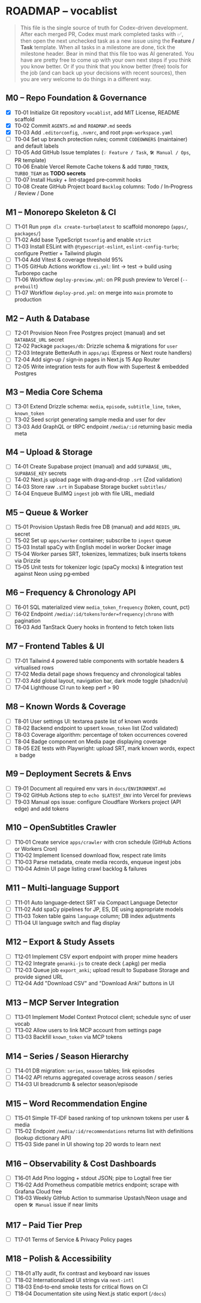 # ROADMAP – vocablist

> This file is the single source of truth for Codex-driven development. After each merged PR, Codex must mark completed tasks with ✅, then open the next unchecked task as a new issue using the **Feature / Task** template. When all tasks in a milestone are done, tick the milestone header.
> Bear in mind that this file too was AI generated. You have are pretty free to come up with your own next steps if you think you know better. Or if you think that you know better (free) tools for the job (and can back up your decisions with recent sources), then you are very welcome to do things in a different way.

## M0 – Repo Foundation & Governance

* [x] T0‑01 Initialize Git repository `vocablist`, add MIT License, README scaffold
* [x] T0‑02 Commit `AGENTS.md` and `ROADMAP.md` seeds
* [x] T0‑03 Add `.editorconfig`, `.nvmrc`, and root `pnpm-workspace.yaml`
* [ ] T0‑04 Set up branch protection rules; commit `CODEOWNERS` (maintainer) and default labels
* [ ] T0‑05 Add GitHub Issue templates (`💡 Feature / Task`, `🛠 Manual / Ops`, PR template)
* [ ] T0‑06 Enable Vercel Remote Cache tokens & add `TURBO_TOKEN`, `TURBO_TEAM` as **TODO secrets**
* [ ] T0‑07 Install Husky + lint‑staged pre‑commit hooks
* [ ] T0‑08 Create GitHub Project board `Backlog` columns: Todo / In‑Progress / Review / Done

## M1 – Monorepo Skeleton & CI

* [ ] T1‑01 Run `pnpm dlx create-turbo@latest` to scaffold monorepo (`apps/`, `packages/`)
* [ ] T1‑02 Add base TypeScript `tsconfig` and enable `strict`
* [ ] T1‑03 Install ESLint with `@typescript-eslint`, `eslint-config-turbo`; configure Prettier + Tailwind plugin
* [ ] T1‑04 Add Vitest & coverage threshold 95%
* [ ] T1‑05 GitHub Actions workflow `ci.yml`: lint → test → build using Turborepo cache
* [ ] T1‑06 Workflow `deploy-preview.yml`: on PR push preview to Vercel (`--prebuilt`)
* [ ] T1‑07 Workflow `deploy-prod.yml`: on merge into `main` promote to production

## M2 – Auth & Database

* [ ] T2‑01 Provision Neon Free Postgres project (manual) and set `DATABASE_URL` secret
* [ ] T2‑02 Package `packages/db`: Drizzle schema & migrations for `user`
* [ ] T2‑03 Integrate BetterAuth in `apps/api` (Express or Next route handlers)
* [ ] T2‑04 Add sign‑up / sign‑in pages in Next.js 15 App Router
* [ ] T2‑05 Write integration tests for auth flow with Supertest & embedded Postgres

## M3 – Media Core Schema

* [ ] T3‑01 Extend Drizzle schema: `media`, `episode`, `subtitle_line`, `token`, `known_token`
* [ ] T3‑02 Seed script generating sample media and user for dev
* [ ] T3‑03 Add GraphQL or tRPC endpoint `/media/:id` returning basic media meta

## M4 – Upload & Storage

* [ ] T4‑01 Create Supabase project (manual) and add `SUPABASE_URL`, `SUPABASE_KEY` secrets
* [ ] T4‑02 Next.js upload page with drag‑and‑drop `.srt` (Zod validation)
* [ ] T4‑03 Store raw `.srt` in Supabase Storage bucket `subtitles/`
* [ ] T4‑04 Enqueue BullMQ `ingest` job with file URL, mediaId

## M5 – Queue & Worker

* [ ] T5‑01 Provision Upstash Redis free DB (manual) and add `REDIS_URL` secret
* [ ] T5‑02 Set up `apps/worker` container; subscribe to `ingest` queue
* [ ] T5‑03 Install spaCy with English model in worker Docker image
* [ ] T5‑04 Worker parses SRT, tokenizes, lemmatizes; bulk inserts tokens via Drizzle
* [ ] T5‑05 Unit tests for tokenizer logic (spaCy mocks) & integration test against Neon using pg‑embed

## M6 – Frequency & Chronology API

* [ ] T6‑01 SQL materialized view `media_token_frequency` (token, count, pct)
* [ ] T6‑02 Endpoint `/media/:id/tokens?order=frequency|chrono` with pagination
* [ ] T6‑03 Add TanStack Query hooks in frontend to fetch token lists

## M7 – Frontend Tables & UI

* [ ] T7‑01 Tailwind 4 powered table components with sortable headers & virtualised rows
* [ ] T7‑02 Media detail page shows frequency and chronological tables
* [ ] T7‑03 Add global layout, navigation bar, dark mode toggle (shadcn/ui)
* [ ] T7‑04 Lighthouse CI run to keep perf > 90

## M8 – Known Words & Coverage

* [ ] T8‑01 User settings UI: textarea paste list of known words
* [ ] T8‑02 Backend endpoint to upsert `known_token` list (Zod validated)
* [ ] T8‑03 Coverage algorithm: percentage of token occurrences covered
* [ ] T8‑04 Badge component on Media page displaying coverage
* [ ] T8‑05 E2E tests with Playwright: upload SRT, mark known words, expect ≥ badge

## M9 – Deployment Secrets & Envs

* [ ] T9‑01 Document all required env vars in `docs/ENVIRONMENT.md`
* [ ] T9‑02 GitHub Actions step to `echo $LATEST_ENV` into Vercel for previews
* [ ] T9‑03 Manual ops issue: configure Cloudflare Workers project (API edge) and add tokens

## M10 – OpenSubtitles Crawler

* [ ] T10‑01 Create service `apps/crawler` with cron schedule (GitHub Actions or Workers Cron)
* [ ] T10‑02 Implement licensed download flow, respect rate limits
* [ ] T10‑03 Parse metadata, create media records, enqueue ingest jobs
* [ ] T10‑04 Admin UI page listing crawl backlog & failures

## M11 – Multi‑language Support

* [ ] T11‑01 Auto language‑detect SRT via Compact Language Detector
* [ ] T11‑02 Add spaCy pipelines for JP, ES, DE using appropriate models
* [ ] T11‑03 Token table gains `language` column; DB index adjustments
* [ ] T11‑04 UI language switch and flag display

## M12 – Export & Study Assets

* [ ] T12‑01 Implement CSV export endpoint with proper mime headers
* [ ] T12‑02 Integrate `genanki-js` to create deck (.apkg) per media
* [ ] T12‑03 Queue job `export_anki`; upload result to Supabase Storage and provide signed URL
* [ ] T12‑04 Add "Download CSV" and "Download Anki" buttons in UI

## M13 – MCP Server Integration

* [ ] T13‑01 Implement Model Context Protocol client; schedule sync of user vocab
* [ ] T13‑02 Allow users to link MCP account from settings page
* [ ] T13‑03 Backfill `known_token` via MCP tokens

## M14 – Series / Season Hierarchy

* [ ] T14‑01 DB migration: `series`, `season` tables; link episodes
* [ ] T14‑02 API returns aggregated coverage across season / series
* [ ] T14‑03 UI breadcrumb & selector season/episode

## M15 – Word Recommendation Engine

* [ ] T15‑01 Simple TF‑IDF based ranking of top unknown tokens per user & media
* [ ] T15‑02 Endpoint `/media/:id/recommendations` returns list with definitions (lookup dictionary API)
* [ ] T15‑03 Side panel in UI showing top 20 words to learn next

## M16 – Observability & Cost Dashboards

* [ ] T16‑01 Add Pino logging + stdout JSON; pipe to Logtail free tier
* [ ] T16‑02 Add Prometheus compatible metrics endpoint; scrape with Grafana Cloud free
* [ ] T16‑03 Weekly GitHub Action to summarise Upstash/Neon usage and open `🛠 Manual` issue if near limits

## M17 – Paid Tier Prep

* [ ] T17‑01 Terms of Service & Privacy Policy pages

## M18 – Polish & Accessibility

* [ ] T18‑01 a11y audit, fix contrast and keyboard nav issues
* [ ] T18‑02 Internationalized UI strings via `next-intl`
* [ ] T18‑03 End‑to‑end smoke tests for critical flows on CI
* [ ] T18‑04 Documentation site using Next.js static export (`/docs`)
